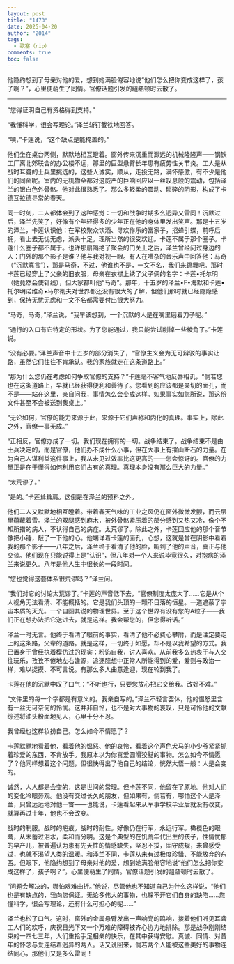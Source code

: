 ```yaml
---
layout: post
title: "1473"
date: 2025-04-20
author: "2014"
tags:
  - 歌塞（rip）
comments: true
toc: false
---
```

他隐约想到了母亲对他的爱，想到她满脸倦容地说“他们怎么把你变成这样了，孩子啊？”，心里便萌生了同情。官僚话题引发的龃龉顿时云散了。
<!-- more -->


---


“您得证明自己有资格得到支持。”

“我懂科学，很会写理论。”泽兰斩钉截铁地回答。

“噢，”卡莲说，“这个缺点是能掩盖的。”

他们坐在桌台两侧，默默地相互瞪着。窗外传来沉重而渺远的机械隆隆声——钢铁工厂离北郊联合的办公楼不远，那里的巨型悬臂长年患有疲劳性关节炎。工人是从战时耳聋的士兵里挑选的，这些人诚实，顺从，走投无路，满怀感激，有不少是他们的同窗呢。室内的无机物全都对这威严的巨响回应以一丝叹息般的震动，包括泽兰的银白色外骨骼。他对此很熟悉了。那么多轻柔的震动、琐碎的阴影，构成了卡德瓦拉德寻常的春天。

同一时刻，二人都体会到了这种感觉：一切和战争时期多么迥异又雷同！沉默过后，泽兰先笑了，好像有个年轻得多的少年正在他的身体里发出笑声。那是十五岁的泽兰，卡莲认识他：在军校聚众饮酒、寻欢作乐的富家子，招蜂引蝶，前呼后拥，看上去无忧无虑，派头十足。理所当然的很受欢迎。卡莲不属于那个圈子。卡莲什么圈子都不属于。也许那扇隔绝了聚会的门关上之后，泽兰曾经问过身边的人：门外的那个影子是谁？他与我对视一眼。有人在嘈杂的音乐声中回答他：马奇（“沉默寡言”），那是马奇，不过，他谁也不是，一文不名，我们来跳舞吧。那时卡莲已经穿上了父亲的旧衣服，母亲在衣襟上绣了父子俩的名字：卡莲•托尔明（她竟然会使针线），但大家都叫他“马奇”。那年，十五岁的泽兰•F•海默和卡莲•托尔明诺维奇•马尔彻夫对世界都还没有很大的了解，但他们那时就已经隐隐感到，保持无忧无虑和一文不名都需要付出很大努力。

“马奇，马奇，”泽兰说，“我早该想到，一个沉默的人是在嘴里磨着刀子呢。”

“通行的入口有它特定的形状。为了您能通过，我只能尝试削掉一些棱角了。”卡莲说。

“没有必要。”泽兰声音中十五岁的部分消失了，“官僚主义会为无可辩驳的事实让路，虽然它们往往不肯承认。我的家族就走在这条道路上。”

“那为什么您仍在考虑如何争取官僚的支持？”卡莲毫不客气地反唇相讥，“倘若您也在这条道路上，早就已经获得便利和善待了。您看到的应该都是亲切的面孔，而不是——站在这里，亲自问我，事情怎么会变成这样。如果事实如您所说，那这份文件甚至不会被送到我桌上。”

“无论如何，官僚的能力来源于此，来源于它们声称和内化的真理。事实上，除此之外，官僚一事无成。”

“正相反，官僚办成了一切。我们现在拥有的一切。战争结束了。战争结束不是由士兵决定的，而是官僚，他们办不成什么小事，但在大事上有摧山断石的力量。在为自己人谋利益这件事上，我从未见过效率比这更高的——您会惊讶的。官僚的力量正是在于懂得如何利用它们占有的真理。真理本身没有那么巨大的力量。”

“太荒谬了。”

“是的。”卡莲耸耸肩。这倒是在泽兰的预料之外。

他们二人又默默地相互瞪着。带着春天气味的工业之风仍在窗外微微发颤，而云层里蕴藏着雪。泽兰的双腿感到麻木，被外骨骼紧压着的部分感到又热又冷，像个不知所措的病人，不认得自己的病症。太荒谬了。除此之外，卡莲回应他的那个音节像把小锤，敲了一下他的心。他端详着卡莲的面孔，心想，这就是曾在阴影中看着我的那个影子——八年之后，泽兰终于看清了他的脸，听到了他的声音，真正与他交谈。他们现在只能说得上是“认识”，但八年对一个人来说毕竟很久，对抱病的泽兰来说更久。八年是他人生中很长的一段时间。

“您也觉得这套体系很荒谬吗？”泽兰问。

“我们对它的讨论太荒谬了。”卡莲的声音低下去，“官僚制度太庞大了……它是从个人视角无法看清、不能概括的。它是我们头顶的一颗不日落的恒星。一道遮蔽了宇宙本质的天光。一个自圆其说的物理世界。至于这个世界有没有您的A粒子——我们正在想办法把它送进去，就是这样。我会帮您的，但您得听话。”

泽兰一时无言。他终于看清了眼前的事实，看清了他不必费心攀附，而是注定要走上的这条路，父辈的道路。就是这样，一切终于如愿，却不是以我希望的方式。我已置身于曾经执着模仿过的现实：粉饰自我，讨人喜欢。从前我多么热衷于与人交往玩乐，孜孜不倦地左右逢源，追逐臆想中正常人所能得到的爱，爱则与政治一样，难以捉摸、不可言说。有那么多人曲意逢迎，现在轮到我了。

卡莲在他的沉默中叹了口气：“不听也行，只要您放心把它交给我。改好不难。”

“文件里的每一个字都是有意义的。我亲自写的。”泽兰不轻言罢休，他的愠怒里含有一丝无可奈何的怜悯。这并非自怜，也不是对大事物的哀叹，只是可怜他的文献综述将油头粉面地见人，心里十分不忍。

我曾经也这样妆扮自己。怎么如今不情愿了？

卡莲默默地看着他，看着他的愠怒、他的哀怜，看着这个声色犬马的小少爷紧紧抓着珍爱的东西，不肯放手。我原本以为你喜爱圆滑狡黠的事物。怎么如今不情愿了？他同样想着这个问题，但很快得出了他自己的结论，恍然大悟一般：人是会变的。

诚然，人人都是会变的，这是世间的常理。但卡莲不同，他留在了原地。他对人们的变化冷眼旁观。他没有交过长久的朋友，但如果有，倘若有，哪怕这个人是泽兰，只曾远远地对他一瞥——也能说，卡莲看起来从军事学校毕业后就没有改变，就算再过十年，他也不会改变。

战时的制服。战时的疤痕。战时的耐性。好像仍在行军，永远行军。橄榄色的眼睛，从未蓄过泪水，柔和而分明。这是个典型的在饥荒年代出生的孩子，性情忧郁的早产儿，被普遍认为患有先天性的情感缺失，坚忍不拔，固守成规，未曾感受过，也就不渴望人类的温暖。和泽兰不同，卡莲从未有过极度珍惜、不能放弃的东西。但眼下，他隐约想到了母亲对他的爱，想到她满脸倦容地说“他们怎么把你变成这样了，孩子啊？”，心里便萌生了同情。官僚话题引发的龃龉顿时云散了。

“问题会解决的，哪怕艰难曲折。”他说，尽管他也不知道自己为什么这样说，“他们也是有缺点的，我向您保证。无论多伟大的事物，也躲不开它们自身的缺陷……您懂科学，很会写理论，还有什么可担心的呢……”

泽兰也松了口气。这时，窗外的金属悬臂发出一声响亮的鸣响，接着他们听见耳聋工人们的欢呼，庆祝日光下又一个万难的障碍被齐心协力地排除。那是战争刚刚结束的一四七三年，人们重拾手足相亲的快乐，在其中获得安慰。真诚、同情、对昔年的怀念与爱连结着迥异的两人。话又说回来，倘若两个人能被这些美好的事物连结同心，那他们又是多么雷同！

